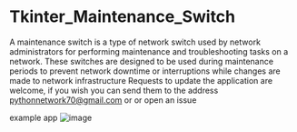 # Tkinter_Maintenance_Switch
A maintenance switch is a type of network switch used by network administrators for performing maintenance and troubleshooting tasks on a network. These switches are designed to be used during maintenance periods to prevent network downtime or interruptions while changes are made to network infrastructure
Requests to update the application are welcome, if you wish you can send them to the address pythonnetwork70@gmail.com or or open an issue


example app
![image](https://user-images.githubusercontent.com/126423814/232918286-dd23d89d-2c21-4f59-9a3a-760f724ae5a4.png)
